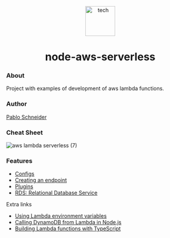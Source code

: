 <div align="center">
  <img height="80" src="https://github.com/pabloluceroschneider/node-aws-serverless/assets/43233080/2f82cbab-a3ac-421e-bae1-13e74576d717" alt="tech" />
</div>
<h1 align="center">node-aws-serverless</h1>

### About

Project with examples of development of aws lambda functions.

### Author 

[Pablo Schneider](https://www.linkedin.com/in/pabloschneider/)

### Cheat Sheet

![aws lambda serverless (7)](https://github.com/pabloluceroschneider/node-aws-serverless/assets/43233080/9deaa1f8-962c-4d87-9358-5b0da4728ae2)


### Features

- [Configs](https://github.com/pabloluceroschneider/node-aws-serverless/blob/master/docs/configs.md)
- [Creating an endpoint](https://github.com/pabloluceroschneider/node-aws-serverless/blob/master/docs/creating-an-endpoint.md)
- [Plugins](https://github.com/pabloluceroschneider/node-aws-serverless/blob/master/docs/plugins.md)
- [RDS: Relational Database Service](https://github.com/pabloluceroschneider/node-aws-serverless/blob/master/docs/relational-database-service.md)


Extra links
- [Using Lambda environment variables](https://docs.aws.amazon.com/lambda/latest/dg/configuration-envvars.html)
- [Calling DynamoDB from Lambda in Node.js](https://docs.amplify.aws/guides/functions/dynamodb-from-js-lambda/q/platform/js/#scanning-a-table)
- [Building Lambda functions with TypeScript](https://docs.aws.amazon.com/lambda/latest/dg/lambda-typescript.html)
